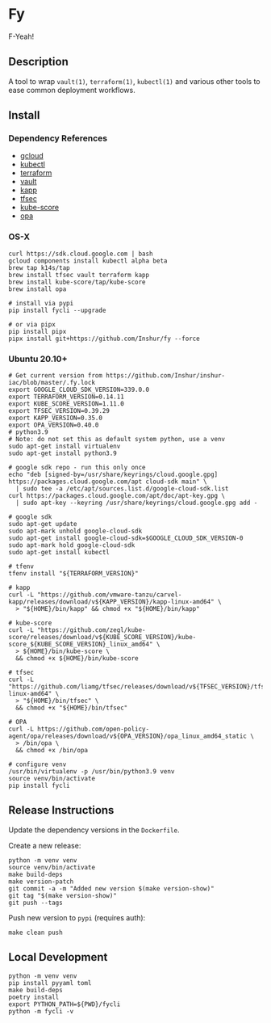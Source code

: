 # Fy

F-Yeah!

## Description

A tool to wrap `vault(1)`, `terraform(1)`, `kubectl(1)` and various other tools to ease common deployment workflows.

## Install

### Dependency References

* [gcloud](https://cloud.google.com/sdk)
* [kubectl](https://cloud.google.com/sdk)
* [terraform](https://www.terraform.io/)
* [vault](https://www.vaultproject.io/)
* [kapp](https://get-kapp.io/)
* [tfsec](https://github.com/tfsec/tfsec)
* [kube-score](https://github.com/zegl/kube-score)
* [opa](https://www.openpolicyagent.org)

### OS-X

```shell
curl https://sdk.cloud.google.com | bash
gcloud components install kubectl alpha beta
brew tap k14s/tap
brew install tfsec vault terraform kapp
brew install kube-score/tap/kube-score
brew install opa

# install via pypi
pip install fycli --upgrade

# or via pipx
pip install pipx
pipx install git+https://github.com/Inshur/fy --force
```

### Ubuntu 20.10+

```shell
# Get current version from https://github.com/Inshur/inshur-iac/blob/master/.fy.lock
export GOOGLE_CLOUD_SDK_VERSION=339.0.0
export TERRAFORM_VERSION=0.14.11
export KUBE_SCORE_VERSION=1.11.0
export TFSEC_VERSION=0.39.29
export KAPP_VERSION=0.35.0
export OPA_VERSION=0.40.0
# python3.9 
# Note: do not set this as default system python, use a venv
sudo apt-get install virtualenv
sudo apt-get install python3.9

# google sdk repo - run this only once
echo "deb [signed-by=/usr/share/keyrings/cloud.google.gpg] https://packages.cloud.google.com/apt cloud-sdk main" \
  | sudo tee -a /etc/apt/sources.list.d/google-cloud-sdk.list
curl https://packages.cloud.google.com/apt/doc/apt-key.gpg \
  | sudo apt-key --keyring /usr/share/keyrings/cloud.google.gpg add -

# google sdk
sudo apt-get update
sudo apt-mark unhold google-cloud-sdk
sudo apt-get install google-cloud-sdk=$GOOGLE_CLOUD_SDK_VERSION-0
sudo apt-mark hold google-cloud-sdk
sudo apt-get install kubectl

# tfenv
tfenv install "${TERRAFORM_VERSION}"

# kapp
curl -L "https://github.com/vmware-tanzu/carvel-kapp/releases/download/v${KAPP_VERSION}/kapp-linux-amd64" \
  > "${HOME}/bin/kapp" && chmod +x "${HOME}/bin/kapp"

# kube-score
curl -L "https://github.com/zegl/kube-score/releases/download/v${KUBE_SCORE_VERSION}/kube-score_${KUBE_SCORE_VERSION}_linux_amd64" \
  > ${HOME}/bin/kube-score \
  && chmod +x ${HOME}/bin/kube-score

# tfsec
curl -L "https://github.com/liamg/tfsec/releases/download/v${TFSEC_VERSION}/tfsec-linux-amd64" \
  > "${HOME}/bin/tfsec" \
  && chmod +x "${HOME}/bin/tfsec"

# OPA
curl -L https://github.com/open-policy-agent/opa/releases/download/v${OPA_VERSION}/opa_linux_amd64_static \
  > /bin/opa \
  && chmod +x /bin/opa
  
# configure venv
/usr/bin/virtualenv -p /usr/bin/python3.9 venv
source venv/bin/activate
pip install fycli

```

## Release Instructions

Update the dependency versions in the `Dockerfile`.

Create a new release:
```shell
python -m venv venv
source venv/bin/activate
make build-deps
make version-patch
git commit -a -m "Added new version $(make version-show)"
git tag "$(make version-show)"
git push --tags
```

Push new version to `pypi` (requires auth):
```shell
make clean push
```

## Local Development
```shell
python -m venv venv
pip install pyyaml toml
make build-deps
poetry install
export PYTHON_PATH=${PWD}/fycli
python -m fycli -v
```
